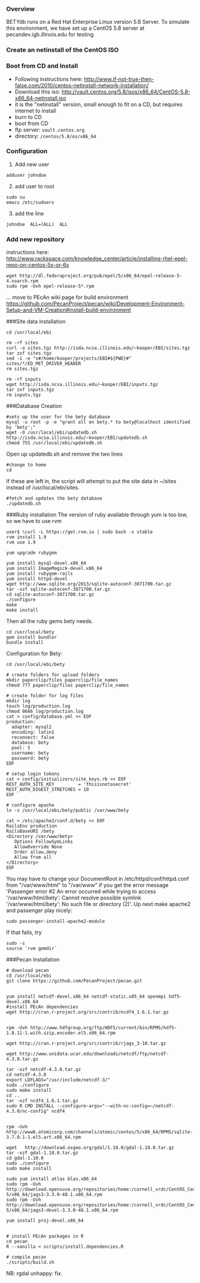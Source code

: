 ### Overview

BETYdb runs on a Red Hat Enterprise Linux version 5.8 Server. To simulate this environment, we have set up a CentOS 5.8 server at pecandev.igb.illinois.edu for testing 

### Create an netinstall of the CentOS ISO 

### Boot from CD and Install 

* Following instructions here: http://www.if-not-true-then-false.com/2010/centos-netinstall-network-installation/
* Download this iso: http://vault.centos.org/5.8/isos/x86_64/CentOS-5.8-x86_64-netinstall.iso
 * it is the "netinstall" version, small enough to fit on a CD, but requires internet to install
 * burn to CD
 * boot from CD
* ftp server: `vault.centos.org`
* directory: `/centos/5.8/os/x86_64`

### Configuration

1. Add new user
 ```
adduser johndoe
 ```
2. add user to root
 ```
sudo su
emacs /etc/sudoers
 ```
3. add the line 
```
johndoe  ALL=(ALL)  ALL
```

### Add new repository

instructions here: http://www.rackspace.com/knowledge_center/article/installing-rhel-epel-repo-on-centos-5x-or-6x

```
wget http://dl.fedoraproject.org/pub/epel/5/x86_64/epel-release-5-4.noarch.rpm
sudo rpm -Uvh epel-release-5*.rpm
```

... move to PEcAn wiki page for build environment https://github.com/PecanProject/pecan/wiki/Development-Environment-Setup-and-VM-Creation#install-build-environment

###Site data installation

```
cd /usr/local/ebi

rm -rf sites
curl -o sites.tgz http://isda.ncsa.illinois.edu/~kooper/EBI/sites.tgz
tar zxf sites.tgz
sed -i -e "s#/home/kooper/projects/EBI#${PWD}#" sites/*/ED_MET_DRIVER_HEADER
rm sites.tgz

rm -rf inputs
wget http://isda.ncsa.illinois.edu/~kooper/EBI/inputs.tgz
tar zxf inputs.tgz
rm inputs.tgz
```

###Database Creation

```
#sets up the user for the bety database
mysql -u root -p -e "grant all on bety.* to bety@localhost identified by 'bety';"
wget -O /usr/local/ebi/updatedb.sh http://isda.ncsa.illinois.edu/~kooper/EBI/updatedb.sh
chmod 755 /usr/local/ebi/updatedb.sh
```

Open up updatedb.sh and remove the two lines

```
#change to home
cd
```

If these are left in, the script will attempt to put the site data in ~/sites instead of /usr/local/ebi/sites.

```
#fetch and updates the bety database
./updatedb.sh
```

###Ruby installation
The version of ruby available through yum is too low, so we have to use rvm
```
user$ \curl -L https://get.rvm.io | sudo bash -s stable
rvm install 1.9
rvm use 1.9

yum upgrade rubygem

yum install mysql-devel.x86_64
yum install ImageMagick-devel.x86_64
yum install rubygem-rails
yum install httpd-devel
wget http://www.sqlite.org/2013/sqlite-autoconf-3071700.tar.gz
tar -xzf sqlite-autoconf-3071700.tar.gz
cd sqlite-autoconf-3071700.tar.gz
./configure
make
make install
```

Then all the ruby gems bety needs.
```
cd /usr/local/bety
gem install bundler
bundle install
```
Configuration for Bety:
```
cd /usr/local/ebi/bety

# create folders for upload folders
mkdir paperclip/files paperclip/file_names
chmod 777 paperclip/files paperclip/file_names

# create folder for log files
mkdir log
touch log/production.log
chmod 0666 log/production.log
cat > config/database.yml << EOF
production:
  adapter: mysql2
  encoding: latin1
  reconnect: false
  database: bety
  pool: 5
  username: bety
  password: bety
EOF

# setup login tokens
cat > config/initializers/site_keys.rb << EOF
REST_AUTH_SITE_KEY         = 'thisisnotasecret'
REST_AUTH_DIGEST_STRETCHES = 10
EOF

# configure apache
ln -s /usr/local/ebi/bety/public /var/www/bety

cat > /etc/apache2/conf.d/bety << EOF
RailsEnv production
RailsBaseURI /bety
<Directory /var/www/bety>
   Options FollowSymLinks
   AllowOverride None
   Order allow,deny
   Allow from all
</Directory>
EOF
```
You may have to change your DocumentRoot in /etc/httpd/conf/httpd.conf from "/var/www/html" to "/var/www" if you get the error message 'Passenger error #2 An error occurred while trying to access '/var/www/html/bety': Cannot resolve possible symlink '/var/www/html/bety': No such file or directory (2)'.
Up next make apache2 and passenger play nicely:
```
sudo passenger-install-apache2-module
```
If that fails, try 
```
sudo -s
source `rvm gemdir`
```

###Pecan Installation

```
# download pecan
cd /usr/local/ebi
git clone https://github.com/PecanProject/pecan.git


yum install netcdf-devel.x86_64 netcdf-static.x85_64 openmpi hdf5-devel.x86_64 
#install PEcAn dependencies
wget http://cran.r-project.org/src/contrib/ncdf4_1.6.1.tar.gz


rpm -Uvh http://www.hdfgroup.org/ftp/HDF5/current/bin/RPMS/hdf5-1.8.11-1.with.szip.encoder.el5.x86_64.rpm

wget http://cran.r-project.org/src/contrib/rjags_3-10.tar.gz

wget http://www.unidata.ucar.edu/downloads/netcdf/ftp/netcdf-4.3.0.tar.gz

tar -xzf netcdf-4.3.0.tar.gz
cd netcdf-4.3.0
export LDFLAGS="/usr/include/netcdf-3/"
sudo ./configure
sudo make install
cd ..
tar -xzf ncdf4_1.6.1.tar.gz
sudo R CMD INSTALL --configure-args="--with-nc-config=~/netcdf-4.3.0/nc-config" ncdf4


rpm -Uvh http://www6.atomicorp.com/channels/atomic/centos/5/x86_64/RPMS/sqlite-3.7.0.1-1.el5.art.x86_64.rpm

wget   http://download.osgeo.org/gdal/1.10.0/gdal-1.10.0.tar.gz
tar -xzf gdal-1.10.0.tar.gz
cd gdal-1.10.0
sudo ./configure
sudo make install

sudo yum install atlas blas.x86_64
sudo rpm -Uvh  http://download.opensuse.org/repositories/home:/cornell_vrdc/CentOS_CentOS-5/x86_64/jags3-3.3.0-48.1.x86_64.rpm
sudo rpm -Uvh http://download.opensuse.org/repositories/home:/cornell_vrdc/CentOS_CentOS-5/x86_64/jags3-devel-3.3.0-48.1.x86_64.rpm

yum install proj-devel.x86_64


# install PEcAn packages in R
cd pecan
R --vanilla < scripts/install.dependencies.R

# compile pecan
./scripts/build.sh
```
NB: rgdal unhappy: fix.